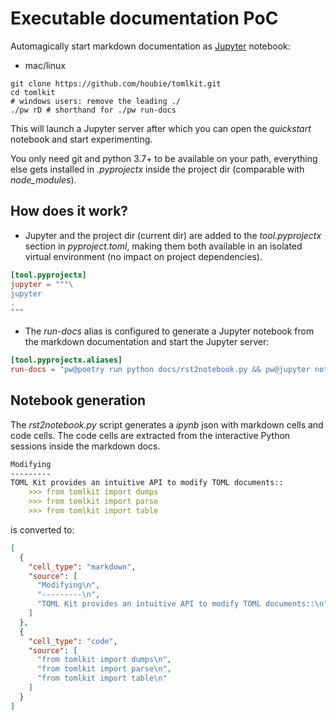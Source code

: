 # Executable documentation PoC

Automagically start markdown documentation as [Jupyter](https://jupyter.org/) notebook:

* mac/linux

```shell
git clone https://github.com/houbie/tomlkit.git
cd tomlkit
# windows users: remove the leading ./
./pw rD # shorthand for ./pw run-docs
```

This will launch a Jupyter server after which you can open the _quickstart_ notebook and start experimenting.

You only need git and python 3.7+ to be available on your path, everything else gets installed in _.pyprojectx_
inside the project dir (comparable with _node_modules_).

## How does it work?

* Jupyter and the project dir (current dir) are added to the _tool.pyprojectx_ section in _pyproject.toml_, making them
  both available in an isolated virtual environment (no impact on project dependencies).

```toml
[tool.pyprojectx]
jupyter = """\
jupyter
.
"""
```

* The _run-docs_ alias is configured to generate a Jupyter notebook from the markdown documentation and start the
  Jupyter server:

```toml
[tool.pyprojectx.aliases]
run-docs = "pw@poetry run python docs/rst2notebook.py && pw@jupyter notebook --notebook-dir=docs"
```

## Notebook generation

The _rst2notebook.py_ script generates a _ipynb_ json with markdown cells and code cells. The code cells are extracted
from the interactive Python sessions inside the markdown docs.

```markdown
Modifying
---------
TOML Kit provides an intuitive API to modify TOML documents::
    >>> from tomlkit import dumps
    >>> from tomlkit import parse
    >>> from tomlkit import table
```

is converted to:

```json
[
  {
    "cell_type": "markdown",
    "source": [
      "Modifying\n",
      "---------\n",
      "TOML Kit provides an intuitive API to modify TOML documents::\n"
    ]
  },
  {
    "cell_type": "code",
    "source": [
      "from tomlkit import dumps\n",
      "from tomlkit import parse\n",
      "from tomlkit import table\n"
    ]
  }
]
```
